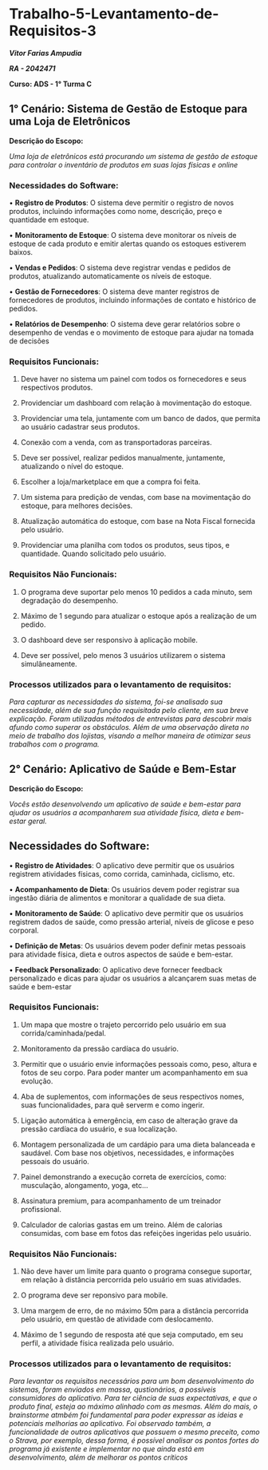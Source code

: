 # Trabalho-5-Levantamento-de-Requisitos-3

***Vitor Farias Ampudia***

***RA - 2042471***

**Curso: ADS - 1° Turma C**

## 1° Cenário: Sistema de Gestão de Estoque para uma Loja de Eletrônicos 
**Descrição do Escopo:**

*Uma loja de eletrônicos está procurando um sistema de gestão de estoque para 
controlar o inventário de produtos em suas lojas físicas e online*  

### Necessidades do Software:

• **Registro de Produtos**: O sistema deve permitir o registro de novos produtos, 
incluindo informações como nome, descrição, preço e quantidade em 
estoque. 

• **Monitoramento de Estoque**: O sistema deve monitorar os níveis de estoque 
de cada produto e emitir alertas quando os estoques estiverem baixos. 

• **Vendas e Pedidos**: O sistema deve registrar vendas e pedidos de produtos, 
atualizando automaticamente os níveis de estoque. 

• **Gestão de Fornecedores**: O sistema deve manter registros de fornecedores 
de produtos, incluindo informações de contato e histórico de pedidos. 

• **Relatórios de Desempenho**: O sistema deve gerar relatórios sobre o 
desempenho de vendas e o movimento de estoque para ajudar na tomada 
de decisões

### Requisitos Funcionais:

1. Deve haver no sistema um painel com todos os fornecedores e seus respectivos produtos.

2. Providenciar um dashboard com relação à movimentação do estoque.

3. Providenciar uma tela, juntamente com um banco de dados, que permita ao usuário cadastrar seus produtos.

4. Conexão com a venda, com as transportadoras parceiras.

5. Deve ser possível, realizar pedidos manualmente, juntamente, atualizando o nível do estoque.

6. Escolher a loja/marketplace em que a compra foi feita.

7. Um sistema para predição de vendas, com base na movimentação do estoque, para melhores decisões.

8. Atualização automática do estoque, com base na Nota Fiscal fornecida pelo usuário.

9. Providenciar uma planilha com todos os produtos, seus tipos, e quantidade. Quando solicitado pelo usuário.

### Requisitos Não Funcionais:

1. O programa deve suportar pelo menos 10 pedidos a cada minuto, sem degradação do desempenho.

2. Máximo de 1 segundo para atualizar o estoque após a realização de um pedido.

3. O dashboard deve ser responsivo à aplicação mobile.

4. Deve ser possível, pelo menos 3 usuários utilizarem o sistema simulâneamente.

### Processos utilizados para o levantamento de requisitos:

*Para capturar as necessidades do sistema, foi-se analisado sua necessidade, além de sua função requisitada pelo cliente, em sua breve explicação. Foram utilizadas métodos de entrevistas para descobrir mais afundo como superar os obstáculos. Além de uma observação direta no meio de trabalho dos lojistas, visando a melhor maneira de otimizar seus trabalhos com o programa.*

## 2° Cenário: Aplicativo de Saúde e Bem-Estar 
**Descrição do Escopo:** 

*Vocês estão desenvolvendo um aplicativo de saúde e bem-estar para ajudar os 
usuários a acompanharem sua atividade física, dieta e bem-estar geral.*

## Necessidades do Software:  

• **Registro de Atividades**: O aplicativo deve permitir que os usuários registrem 
atividades físicas, como corrida, caminhada, ciclismo, etc. 

• **Acompanhamento de Dieta**: Os usuários devem poder registrar sua 
ingestão diária de alimentos e monitorar a qualidade de sua dieta. 

• **Monitoramento de Saúde**: O aplicativo deve permitir que os usuários 
registrem dados de saúde, como pressão arterial, níveis de glicose e peso 
corporal. 

• **Definição de Metas**: Os usuários devem poder definir metas pessoais para 
atividade física, dieta e outros aspectos de saúde e bem-estar. 

• **Feedback Personalizado**: O aplicativo deve fornecer feedback 
personalizado e dicas para ajudar os usuários a alcançarem suas metas de 
saúde e bem-estar

### Requisitos Funcionais:

1. Um mapa que mostre o trajeto percorrido pelo usuário em sua corrida/caminhada/pedal.

2. Monitoramento da pressão cardíaca do usuário.

3. Permitir que o usuário envie informações pessoais como, peso, altura e fotos de seu corpo. Para poder manter um acompanhamento em sua evolução.

4. Aba de suplementos, com informações de seus respectivos nomes, suas funcionalidades, para quê serverm e como ingerir.

5. Ligação automática à emergência, em caso de alteração grave da pressão cardíaca do usuário, e sua localização.

6. Montagem personalizada de um cardápio para uma dieta balanceada e saudável. Com base nos objetivos, necessidades, e informações pessoais do usuário.

7. Painel demonstrando a execução correta de exercícios, como: musculação, alongamento, yoga, etc...

8. Assinatura premium, para acompanhamento de um treinador profissional.

9. Calculador de calorias gastas em um treino. Além de calorias consumidas, com base em fotos das refeições ingeridas pelo usuário.

### Requisitos Não Funcionais:

1. Não deve haver um limite para quanto o programa consegue suportar, em relação à distância percorrida pelo usuário em suas atividades.

2. O programa deve ser reponsivo para mobile.

3. Uma margem de erro, de no máximo 50m para a distância percorrida pelo usuário, em questão de atividade com deslocamento.

4. Máximo de 1 segundo de resposta até que seja computado, em seu perfil, a atividade física realizada pelo usuário.

### Processos utilizados para o levantamento de requisitos:

*Para levantar os requisitos necessários para um bom desenvolvimento do sistemas, foram enviados em massa, qustionários, a possíveis consumidores do aplicativo. Para ter ciência de suas expectativas, e que o produto final, esteja ao máximo alinhado com as mesmas. Além do mais, o brainstorme atmbém foi fundamental para poder expressar as ideias e potenciais melhorias ao aplicativo. Foi observado também, a funcionalidade de outros aplicativos que possuem o mesmo preceito, como o Strava, por exemplo, dessa forma, é possível analisar os pontos fortes do programa já existente e implementar no que ainda está em desenvolvimento, além de melhorar os pontos críticos*
